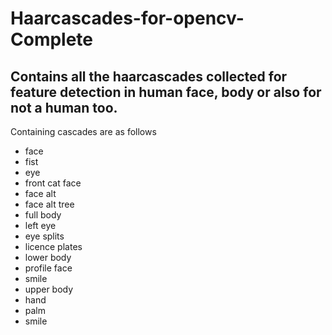 # Haarcascades-for-opencv-Complete

## Contains all the haarcascades collected for feature detection in human face, body or also for not a human too.

Containing cascades are as follows

* face
* fist
* eye
* front cat face
* face alt 
* face alt tree
* full body
* left eye
* eye splits
* licence plates
* lower body
* profile face
* smile 
* upper body
* hand
* palm
* smile
